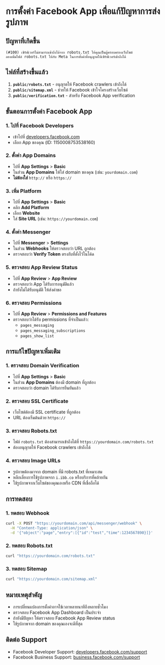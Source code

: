 # การตั้งค่า Facebook App เพื่อแก้ปัญหาการส่งรูปภาพ

## ปัญหาที่เกิดขึ้น
```
(#100) เซิร์ฟเวอร์ไม่สามารถเข้าถึงได้จาก robots.txt ให้คุณเป็นผู้ครอบครองเว็บไซต์ 
ลองเพิ่มไฟล์ robots.txt ให้กับ Meta ในการตั้งค่าที่อนุญาตให้เซิร์ฟเวอร์เข้าถึงได้
```

## ไฟล์ที่สร้างขึ้นแล้ว
1. **`public/robots.txt`** - อนุญาตให้ Facebook crawlers เข้าถึงได้
2. **`public/sitemap.xml`** - ช่วยให้ Facebook เข้าใจโครงสร้างเว็บไซต์
3. **`public/verification.txt`** - สำหรับ Facebook App verification

## ขั้นตอนการตั้งค่า Facebook App

### 1. ไปที่ Facebook Developers
- เข้าไปที่ [developers.facebook.com](https://developers.facebook.com)
- เลือก App ของคุณ (ID: 1150008753538160)

### 2. ตั้งค่า App Domains
- ไปที่ **App Settings** > **Basic**
- ในส่วน **App Domains** ให้ใส่ domain ของคุณ (เช่น: `yourdomain.com`)
- **ไม่ต้องใส่** `http://` หรือ `https://`

### 3. เพิ่ม Platform
- ไปที่ **App Settings** > **Basic**
- คลิก **Add Platform**
- เลือก **Website**
- ใส่ **Site URL** (เช่น: `https://yourdomain.com`)

### 4. ตั้งค่า Messenger
- ไปที่ **Messenger** > **Settings**
- ในส่วน **Webhooks** ให้ตรวจสอบว่า URL ถูกต้อง
- ตรวจสอบว่า **Verify Token** ตรงกับที่ตั้งไว้ในโค้ด

### 5. ตรวจสอบ App Review Status
- ไปที่ **App Review** > **App Review**
- ตรวจสอบว่า App ได้รับการอนุมัติแล้ว
- ถ้ายังไม่ได้รับอนุมัติ ให้ส่งคำขอ

### 6. ตรวจสอบ Permissions
- ไปที่ **App Review** > **Permissions and Features**
- ตรวจสอบว่าได้รับ permissions ที่จำเป็นแล้ว:
  - `pages_messaging`
  - `pages_messaging_subscriptions`
  - `pages_show_list`

## การแก้ไขปัญหาเพิ่มเติม

### 1. ตรวจสอบ Domain Verification
- ไปที่ **App Settings** > **Basic**
- ในส่วน **App Domains** ต้องมี domain ที่ถูกต้อง
- ตรวจสอบว่า domain ได้รับการยืนยันแล้ว

### 2. ตรวจสอบ SSL Certificate
- เว็บไซต์ต้องมี SSL certificate ที่ถูกต้อง
- URL ต้องเริ่มต้นด้วย `https://`

### 3. ตรวจสอบ Robots.txt
- ไฟล์ `robots.txt` ต้องสามารถเข้าถึงได้ที่ `https://yourdomain.com/robots.txt`
- ต้องอนุญาตให้ Facebook crawlers เข้าถึงได้

### 4. ตรวจสอบ Image URLs
- รูปภาพต้องมาจาก domain ที่มี robots.txt ที่เหมาะสม
- หลีกเลี่ยงการใช้รูปภาพจาก `i.ibb.co` หรือบริการที่คล้ายกัน
- ใช้รูปภาพจากเว็บไซต์ของคุณเองหรือ CDN ที่เชื่อถือได้

## การทดสอบ

### 1. ทดสอบ Webhook
```bash
curl -X POST "https://yourdomain.com/api/messenger/webhook" \
  -H "Content-Type: application/json" \
  -d '{"object":"page","entry":[{"id":"test","time":1234567890}]}'
```

### 2. ทดสอบ Robots.txt
```bash
curl "https://yourdomain.com/robots.txt"
```

### 3. ทดสอบ Sitemap
```bash
curl "https://yourdomain.com/sitemap.xml"
```

## หมายเหตุสำคัญ
- การเปลี่ยนแปลงการตั้งค่าอาจใช้เวลาหลายนาทีถึงหลายชั่วโมง
- ตรวจสอบ Facebook App Dashboard เป็นประจำ
- ถ้ายังมีปัญหา ให้ตรวจสอบ Facebook App Review status
- ใช้รูปภาพจาก domain ของคุณเองจะดีที่สุด

## ติดต่อ Support
- Facebook Developer Support: [developers.facebook.com/support](https://developers.facebook.com/support)
- Facebook Business Support: [business.facebook.com/support](https://business.facebook.com/support)
